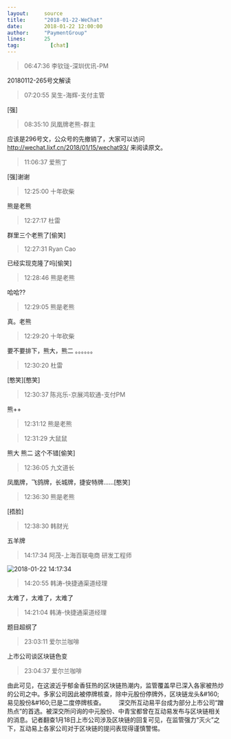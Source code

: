```yaml
---
layout:     source 
title:      "2018-01-22-WeChat"
date:       2018-01-22 12:00:00
author:     "PaymentGroup"
lines:      25 
tag:		  [chat]
---
```

> 06:47:36  李钦珑-深圳优讯-PM  
   
20180112-265号文解读  
   
> 07:20:55  吴生-海辉-支付主管  
   
[强]  
   
> 08:35:10  凤凰牌老熊-群主  
   
应该是296号文，公众号的先撤销了，大家可以访问 http://wechat.lixf.cn/2018/01/15/wechat93/ 来阅读原文。  
   
> 11:06:37  爱熊丁  
   
[强]谢谢  
   
> 12:25:00  十年砍柴  
   
熊是老熊  
   
> 12:27:17  杜雷  
   
群里三个老熊了[偷笑]  
   
> 12:27:31  Ryan Cao  
   
已经实现克隆了吗[偷笑]  
   
> 12:28:46  熊是老熊  
   
哈哈??   
   
> 12:29:05  熊是老熊  
   
真。老熊  
   
> 12:29:20  十年砍柴  
   
要不要排下，熊大，熊二 。。。。。。  
   
> 12:30:20  杜雷  
   
[憨笑][憨笑]  
   
> 12:30:37  陈兆乐-京展鸿软通-支付PM  
   
熊++  
   
> 12:31:12  熊是老熊  
   
  
   
> 12:31:29  大鼠鼠  
   
熊大 熊二  这个不错[偷笑]  
   
> 12:36:05  九文道长  
   
凤凰牌，飞鸽牌，长城牌，捷安特牌……[憨笑]  
   
> 12:36:30  熊是老熊  
   
[捂脸]  
   
> 12:38:30  韩财光  
   
五羊牌  
   
> 14:17:34  阿茂-上海百联电商 研发工程师   
   
![2018-01-22 14:17:34](http://static.cocolian.org/img/20180122_141734.png) 
   
> 14:20:55  韩涛-快捷通渠道经理  
   
太难了，太难了，太难了  
   
> 14:21:04  韩涛-快捷通渠道经理  
   
题目超纲了  
   
> 23:03:11  爱尔兰咖啡  
   
上市公司谈区块链色变  
   
> 23:04:37  爱尔兰咖啡  
   
由此可见，在这波近乎郁金香狂热的区块链热潮内，监管覆盖早已深入各家被热炒的公司之中。多家公司因此被停牌核查，除中元股份停牌外，区块链龙头&amp;#160;易见股份&amp;#160;已是二度停牌核查。   　　深交所互动易平台成为部分上市公司“蹭热点”的首选。被深交所问询的中元股份、中青宝都曾在互动易发布与区块链相关的消息。记者翻查1月18日上市公司涉及区块链的回复可见，在监管强力“灭火”之下，互动易上各家公司对于区块链的提问表现得谨慎警惕。  
   
